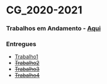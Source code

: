 # CG_2020-2021

### Trabalhos em Andamento - [Aqui](trabalho2/)

### Entregues
- [Trabalho1](trabalho1/)
- <s>[Trabalho2](trabalho2/)</s>
- <s>[Trabalho3](trabalho3/)</s>
- <s>[Trabalho4](trabalho4/)</s>

